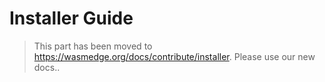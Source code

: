 # Installer Guide

> This part has been moved to <https://wasmedge.org/docs/contribute/installer>. Please use our new docs..
